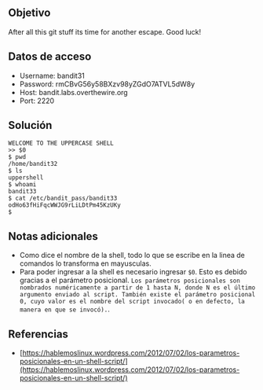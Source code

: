 ## Objetivo

After all this git stuff its time for another escape. Good luck!

## Datos de acceso

-   Username: bandit31
-   Password: rmCBvG56y58BXzv98yZGdO7ATVL5dW8y
-   Host: bandit.labs.overthewire.org
-   Port: 2220

## Solución

```bash()
WELCOME TO THE UPPERCASE SHELL
>> $0
$ pwd
/home/bandit32
$ ls
uppershell
$ whoami           
bandit33
$ cat /etc/bandit_pass/bandit33
odHo63fHiFqcWWJG9rLiLDtPm45KzUKy
$ 

```

## Notas adicionales

-   Como dice el nombre de la shell, todo lo que se escribe en la linea de comandos lo transforma en mayusculas.
-   Para poder ingresar a la shell es necesario ingresar `$0`. Esto es debido gracias a el parámetro posicional. `Los parámetros posicionales son nombrados numéricamente a partir de 1 hasta N, donde N es el último argumento enviado al script. También existe el parámetro posicional 0, cuyo valor es el nombre del script invocado( o en defecto, la manera en que se invocó).`.

## Referencias

-   [https://hablemoslinux.wordpress.com/2012/07/02/los-parametros-posicionales-en-un-shell-script/](https://hablemoslinux.wordpress.com/2012/07/02/los-parametros-posicionales-en-un-shell-script/)